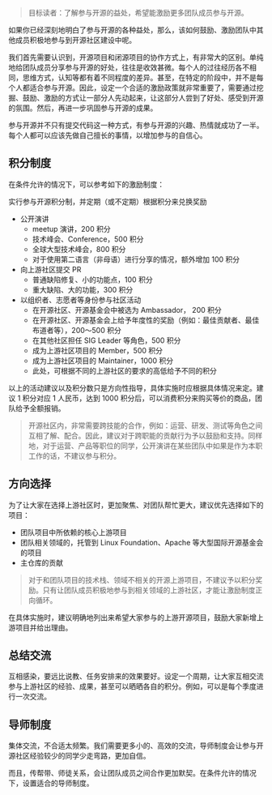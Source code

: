 > 目标读者：了解参与开源的益处，希望能激励更多团队成员参与开源。

如果你已经深刻地明白了参与开源的各种益处，那么，该如何鼓励、激励团队中其他成员积极地参与到开源社区建设中呢。

我们首先需要认识到，开源项目和闭源项目的协作方式上，有非常大的区别。单纯地给团队成员分享参与开源的好处，往往是收效甚微。每个人的过往经历各不相同，思维方式，认知等都有着不同程度的差异。甚至，在特定的阶段中，并不是每个人都适合参与开源。因此，设定一个合适的激励政策就非常重要了，需要通过挖掘、鼓励、激励的方式让一部分人先动起来，让这部分人尝到了好处、感受到开源的氛围。然后，再进一步巩固参与开源的成果。

参与开源并不只有提交代码这一种方式，有参与开源的兴趣、热情就成功了一半。每个人都可以应该先做自己擅长的事情，以增加参与的自信心。

## 积分制度
在条件允许的情况下，可以参考如下的激励制度：

实行参与开源积分制，并定期（或不定期）根据积分来兑换奖励

* 公开演讲
    * meetup 演讲，200 积分
    * 技术峰会、Conference，500 积分
    * 全球大型技术峰会，800 积分
    * 对于使用第二语言（非母语）进行分享的情况，额外增加 100 积分
* 向上游社区提交 PR
    * 普通缺陷修复、小的功能点，100 积分
    * 重大缺陷、大的功能，300 积分
* 以组织者、志愿者等身份参与社区活动
    * 在开源社区、开源基金会中被选为 Ambassador， 200 积分
    * 在开源社区、开源基金会上给予年度性的奖励（例如：最佳贡献者、最佳布道者等），200～500 积分
    * 在其他社区担任 SIG Leader 等角色，500 积分
    * 成为上游社区项目的 Member，500 积分
    * 成为上游社区项目的 Maintainer，1000 积分
    * 此处，可根据不同的上游社区的要求的高低给予不同的积分

以上的活动建议以及积分数只是方向性指导，具体实施时应根据具体情况来定。建议 1 积分对应 1 人民币，达到 1000 积分后，可以消费积分来购买等价的商品，团队给予全额报销。

> 开源社区内，非常需要跨技能的合作，例如：运营、研发、测试等角色之间互相了解、配合。因此，建议对于跨职能的贡献行为予以鼓励和支持。同样地，对于运营、产品等职位的同学，公开演讲在某些团队中如果是作为本职工作的话，不建议参与积分。

## 方向选择
为了让大家在选择上游社区时，更加聚焦、对团队帮忙更大，建议优先选择如下的项目：

* 团队项目中所依赖的核心上游项目
* 团队相关领域的，托管到 Linux Foundation、Apache 等大型国际开源基金会的项目
* 主仓库的贡献

> 对于和团队项目的技术栈、领域不相关的开源上游项目，不建议予以积分奖励。只有让团队成员积极地参与到相关领域的上游社区，才能让激励制度正向循环。

在具体实施时，建议明确地列出来希望大家参与的上游开源项目，鼓励大家新增上游项目并给出理由。

## 总结交流
互相感染，要远比说教、任务安排来的效果要好。设定一个周期，让大家互相交流参与上游社区的经验、成果，甚至可以晒晒各自的积分。例如，可以是每个季度进行一次交流。

## 导师制度
集体交流，不合适太频繁。我们需要更多小的、高效的交流，导师制度会让参与开源社区经验较少的同学少走弯路，更加自信。

而且，传帮带、师徒关系，会让团队成员之间合作更加默契。在条件允许的情况下，设置适合的导师制度。
